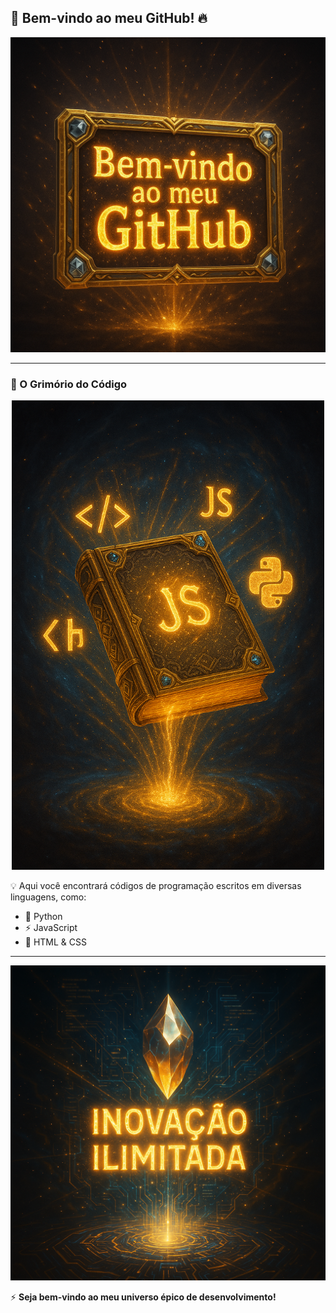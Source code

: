 ## 🚀 Bem-vindo ao meu GitHub! 🔥

<div align="center">
  <img src="./img/bemvindo.png" alt="Bem-vindo ao meu GitHub" width="600">
</div>

---

### 📖 O Grimório do Código

<div align="center">
  <img src="./img/js.png" alt="Grimório do Código" width="500">
</div>

💡 Aqui você encontrará códigos de programação escritos em diversas linguagens, como:
- 🐍 Python
- ⚡ JavaScript
- 🎨 HTML & CSS

---

<div align="center">
  <img src="./img/inovacaoltda.png" alt="Inovação Ilimitada" width="600">
</div>

⚡ **Seja bem-vindo ao meu universo épico de desenvolvimento!**
